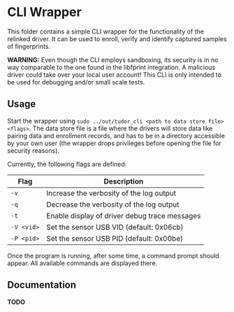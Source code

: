 # CLI Wrapper
This folder contains a simple CLI wrapper for the functionality of the relinked
driver. It can be used to enroll, verify and identify captured samples of fingerprints.

**WARNING:**
Even though the CLI employs sandboxing, its security is in no way comparable to the one found in the libfprint integration.
A malicious driver could take over your local user account!
This CLI is only intended to be used for debugging and/or small scale tests.

## Usage
Start the wrapper using `sudo ../out/tudor_cli <path to data store file> <flags>`. The
data store file is a file where the drivers will store data like pairing data
and enrollment records, and has to be in a directory accessible by your own user
(the wrapper drops privileges before opening the file for security reasons).

Currently, the following flags are defined:

Flag | Description
----- | ---------------------------
`-v` | Increase the verbosity of the log output
`-q` | Decrease the verbosity of the log output
`-t` | Enable display of driver debug trace messages
`-V <vid>` | Set the sensor USB VID (default: 0x06cb)
`-P <pid>` | Set the sensor USB PID (default: 0x00be)

Once the program is running, after some time, a command prompt should appear.
All available commands are displayed there.

## Documentation
**TODO**